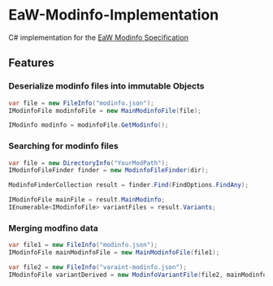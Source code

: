# EaW-Modinfo-Implementation

C# implementation for the [EaW Modinfo Specification](https://github.com/AlamoEngine-Tools/eaw.modinfo)

## Features

### Deserialize modinfo files into immutable Objects 

```cs
var file = new FileInfo("modinfo.json");
IModinfoFile modinfoFile = new MainModinfoFile(file);

IModinfo modinfo = modinfoFile.GetModinfo();
```

### Searching for modinfo files

```cs
var file = new DirectoryInfo("YourModPath");
IModinfoFileFinder finder = new ModinfoFileFinder(dir);

ModinfoFinderCollection result = finder.Find(FindOptions.FindAny);

IModinfoFile mainFile = result.MainModinfo;
IEnumerable<IModinfoFile> variantFiles = result.Variants;
```

### Merging modfino data

```cs
var file1 = new FileInfo("modinfo.json");
IModinfoFile mainModinfoFile = new MainModinfoFile(file1);

var file2 = new FileInfo("varaint-modinfo.json");
IModinfoFile variantDerived = new ModinfoVariantFile(file2, mainModinfoFile);
```
